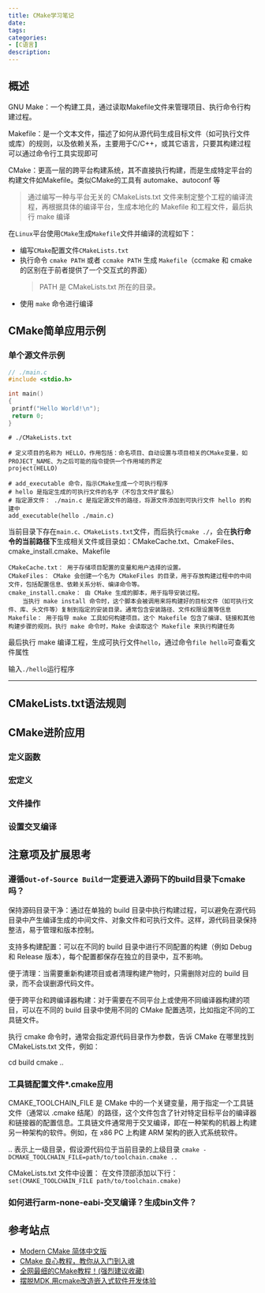 ```yaml
---
title: CMake学习笔记
date: 
tags:
categories:
- [C语言]
description: 
---
```




## 概述


GNU Make：一个构建工具，通过读取Makefile文件来管理项目、执行命令行构建过程。

Makefile：是一个文本文件，描述了如何从源代码生成目标文件（如可执行文件或库）的规则，以及依赖关系，主要用于C/C++，或其它语言，只要其构建过程可以通过命令行工具实现即可

CMake：更高一层的跨平台构建系统，其不直接执行构建，而是生成特定平台的构建文件如Makefile。类似CMake的工具有 automake、autoconf 等
> 通过编写一种与平台无关的 CMakeLists.txt 文件来制定整个工程的编译流程，再根据具体的编译平台，生成本地化的 Makefile 和工程文件，最后执行 make 编译


在`Linux`平台使用`CMake`生成`Makefile`文件并编译的流程如下：
- 编写`CMake`配置文件`CMakeLists.txt`
- 执行命令 `cmake PATH` 或者 `ccmake PATH` 生成 `Makefile`（ccmake 和 cmake 的区别在于前者提供了一个交互式的界面）
    > PATH 是 CMakeLists.txt 所在的目录。
- 使用 `make` 命令进行编译


## CMake简单应用示例

### 单个源文件示例

```c
// ./main.c
#include <stdio.h>

int main()
{
 printf("Hello World!\n");
 return 0;
}
```

```
# ./CMakeLists.txt

# 定义项目的名称为 HELLO，作用包括：命名项目、自动设置与项目相关的CMake变量，如PROJECT_NAME、为之后可能的指令提供一个作用域的界定
project(HELLO)

# add_executable 命令，指示CMake生成一个可执行程序
# hello 是指定生成的可执行文件的名字（不包含文件扩展名）
# 指定源文件： ./main.c 是指定源文件的路径，将源文件添加到可执行文件 hello 的构建中
add_executable(hello ./main.c)
```

当前目录下存在`main.c、CMakeLists.txt`文件，而后执行`cmake ./`，会在**执行命令的当前路径下**生成相关文件或目录如：CMakeCache.txt、CmakeFiles、cmake_install.cmake、Makefile
```
CMakeCache.txt： 用于存储项目配置的变量和用户选择的设置。
CMakeFiles： CMake 会创建一个名为 CMakeFiles 的目录，用于存放构建过程中的中间文件，包括配置信息、依赖关系分析、编译命令等。
cmake_install.cmake： 由 CMake 生成的脚本，用于指导安装过程。
    当执行 make install 命令时，这个脚本会被调用来将构建好的目标文件（如可执行文件、库、头文件等）复制到指定的安装目录。通常包含安装路径、文件权限设置等信息
Makefile： 用于指导 make 工具如何构建项目。这个 Makefile 包含了编译、链接和其他构建步骤的规则。执行 make 命令时，Make 会读取这个 Makefile 来执行构建任务
```

最后执行 make 编译工程，生成可执行文件`hello`，通过命令`file hello`可查看文件属性

输入`./hello`运行程序

---


## CMakeLists.txt语法规则


## CMake进阶应用

### 定义函数

### 宏定义

### 文件操作

### 设置交叉编译


## 注意项及扩展思考


### 遵循`Out-of-Source Build`一定要进入源码下的build目录下cmake吗？

保持源码目录干净：通过在单独的 build 目录中执行构建过程，可以避免在源代码目录中产生编译生成的中间文件、对象文件和可执行文件。这样，源代码目录保持整洁，易于管理和版本控制。

支持多构建配置：可以在不同的 build 目录中进行不同配置的构建（例如 Debug 和 Release 版本），每个配置都保存在独立的目录中，互不影响。

便于清理：当需要重新构建项目或者清理构建产物时，只需删除对应的 build 目录，而不会误删源代码文件。

便于跨平台和跨编译器构建：对于需要在不同平台上或使用不同编译器构建的项目，可以在不同的 build 目录中使用不同的 CMake 配置选项，比如指定不同的工具链文件。

执行 cmake 命令时，通常会指定源代码目录作为参数，告诉 CMake 在哪里找到 CMakeLists.txt 文件，例如：


cd build
cmake ..

### 工具链配置文件*.cmake应用

CMAKE_TOOLCHAIN_FILE 是 CMake 中的一个关键变量，用于指定一个工具链文件（通常以 .cmake 结尾）的路径，这个文件包含了针对特定目标平台的编译器和链接器的配置信息。工具链文件通常用于交叉编译，即在一种架构的机器上构建另一种架构的软件。例如，在 x86 PC 上构建 ARM 架构的嵌入式系统软件。

.. 表示上一级目录，假设源代码位于当前目录的上级目录
`cmake -DCMAKE_TOOLCHAIN_FILE=path/to/toolchain.cmake ..`

CMakeLists.txt 文件中设置： 在文件顶部添加以下行：
`set(CMAKE_TOOLCHAIN_FILE path/to/toolchain.cmake)`



### 如何进行arm-none-eabi-交叉编译？生成bin文件？



## 参考站点


- [Modern CMake 简体中文版](https://modern-cmake-cn.github.io/Modern-CMake-zh_CN/)
- [CMake 良心教程，教你从入门到入魂](https://zhuanlan.zhihu.com/p/500002865)
- [全网最细的CMake教程！(强烈建议收藏)](https://zhuanlan.zhihu.com/p/534439206)
- [摆脱MDK,用cmake改造嵌入式软件开发体验](https://segmentfault.com/a/1190000019934297)

